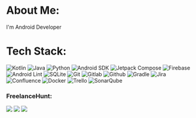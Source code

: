 # About Me:
I'm Android Developer 

# Tech Stack:
![Kotlin](https://img.shields.io/badge/kotlin-%230095D5.svg?style=for-the-badge&logo=kotlin&logoColor=7F52FF) ![Java](https://img.shields.io/badge/java-%23ED8B00.svg?style=for-the-badge&logo=java&logoColor=white) ![Python](https://img.shields.io/badge/python-3670A0?style=for-the-badge&logo=python&logoColor=ffdd54) ![Android SDK](https://img.shields.io/badge/Android%20Sdk-white.svg?style=for-the-badge&logo=android&logoColor=3DDC84) ![Jetpack Compose](https://img.shields.io/badge/Jetpack%20Compose-002c43.svg?style=for-the-badge&logo=jetpackcompose&logoColor=4285F4) ![Firebase](https://img.shields.io/badge/firebase-%23039BE5.svg?style=for-the-badge&logo=firebase) ![Android Lint](https://img.shields.io/badge/Android%20Lint-white.svg?style=for-the-badge&logo=eslint&logoColor=4832df) ![SQLite](https://img.shields.io/badge/sqlite-%2307405e.svg?style=for-the-badge&logo=sqlite&logoColor=white) ![Git](https://img.shields.io/badge/Git-343434.svg?style=for-the-badge&logo=git&logoColor=ed532f) ![Gitlab](https://img.shields.io/badge/Gitlab-171321.svg?style=for-the-badge&logo=gitlab) ![Github](https://img.shields.io/badge/Github-white.svg?style=for-the-badge&logo=github&logoColor=black) ![Gradle](https://img.shields.io/badge/Gradle-02303A.svg?style=for-the-badge&logo=Gradle&logoColor=white) ![Jira](https://img.shields.io/badge/jira-%230A0FFF.svg?style=for-the-badge&logo=jira&logoColor=white) ![Confluence](https://img.shields.io/badge/confluence-%23172BF4.svg?style=for-the-badge&logo=confluence&logoColor=white) ![Docker](https://img.shields.io/badge/docker-%230db7ed.svg?style=for-the-badge&logo=docker&logoColor=white) ![Trello](https://img.shields.io/badge/Trello-%23026AA7.svg?style=for-the-badge&logo=Trello&logoColor=white) ![SonarQube](https://img.shields.io/badge/SonarQube-white.svg?style=for-the-badge&logo=sonarqube&logoColor=4E9BCD)

### FreelanceHunt:
![](https://freelancehunt.com/shields/display/id/413225/type/rating?style=for-the-badge&amp;lang=en)
![](https://freelancehunt.com/shields/display/id/413225/type/reviews?style=for-the-badge&amp;lang=en&amp;showName=1)
![](https://freelancehunt.com/shields/display/id/413225/type/mainskillone?style=for-the-badge&amp;lang=en)
